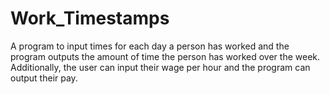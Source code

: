 # Work_Timestamps
A program to input times for each day a person has worked and the program outputs the amount of time the person has worked over the week. Additionally, the user can input their wage per hour and the program can output their pay.

